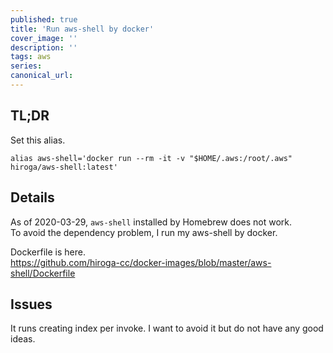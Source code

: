 ```yaml
---
published: true
title: 'Run aws-shell by docker'
cover_image: ''
description: ''
tags: aws
series:
canonical_url:
---
```


## TL;DR

Set this alias.

```shell
alias aws-shell='docker run --rm -it -v "$HOME/.aws:/root/.aws" hiroga/aws-shell:latest'
```

## Details

As of 2020-03-29, `aws-shell` installed by Homebrew does not work.  
To avoid the dependency problem, I run my aws-shell by docker.

Dockerfile is here.  
https://github.com/hiroga-cc/docker-images/blob/master/aws-shell/Dockerfile

## Issues

It runs creating index per invoke. I want to avoid it but do not have any good ideas.
